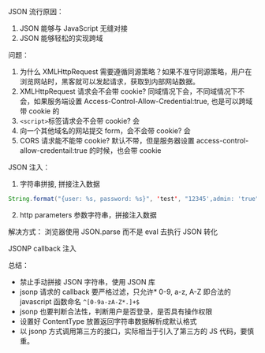 JSON 流行原因：

1. JSON 能够与 JavaScript 无缝对接
2. JSON 能够轻松的实现跨域

问题：

1. 为什么 XMLHttpRequest 需要遵循同源策略？如果不准守同源策略，用户在浏览网站时，黑客就可以发起请求，获取到内部网站数据。
2. XMLHttpRequest 请求会不会带 cookie? 同域情况下会，不同域情况下不会，如果服务端设置 Access-Control-Allow-Credential:true, 也是可以跨域带 cookie 的
3. `<script>`标签请求会不会带 cookie? 会
4. 向一个其他域名的网站提交 form，会不会带 cookie? 会
5. CORS 请求能不能带 cookie? 默认不带，但是服务器设置 access-control-allow-credentail:true 的时候，也会带 cookie

JSON 注入：

1. 字符串拼接, 拼接注入数据

```java
String.format("{user: %s, password: %s}", 'test', "12345',admin: 'true");
```

2. http parameters 参数字符串，拼接注入数据

解决方式： 浏览器使用 JSON.parse 而不是 eval 去执行 JSON 转化

JSONP callback 注入

总结：

- 禁止手动拼接 JSON 字符串，使用 JSON 库
- jsonp 请求的 callback 要严格过滤，只允许* 0-9, a-z, A-Z 即合法的 javascript 函数命名 `^[0-9a-zA-Z*.]+$`
- jsonp 也要判断合法性，判断用户是否登录，是否具有操作权限
- 设置好 ContentType 放置返回字符串数据解析成默认格式
- 以 jsonp 方式调用第三方的接口，实际相当于引入了第三方的 JS 代码，要慎重。
